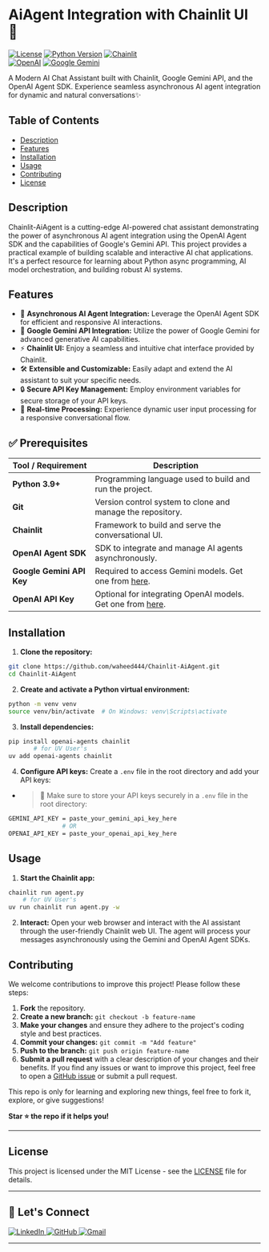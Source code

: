 # AiAgent Integration with Chainlit UI 🤖

[![License](https://img.shields.io/badge/License-MIT-blue.svg)](https://opensource.org/licenses/MIT)
[![Python Version](https://img.shields.io/badge/python-3.8+-blue.svg)](https://www.python.org/)
[![Chainlit](https://img.shields.io/badge/Chainlit-Supported-brightgreen.svg)](https://chainlit.io/)  
[![OpenAI](https://img.shields.io/badge/OpenAI-Supported-blue.svg)](https://openai.com/)
[![Google Gemini](https://img.shields.io/badge/Google_Gemini-Supported-orange.svg)](https://gemini.google.com/)


A Modern AI Chat Assistant built with Chainlit, Google Gemini API, and the OpenAI Agent SDK.  Experience seamless asynchronous AI agent integration for dynamic and natural conversations✨


## Table of Contents

* [Description](#description)
* [Features](#features)
* [Installation](#installation)
* [Usage](#usage)
* [Contributing](#contributing)
* [License](#license)


## Description

Chainlit-AiAgent is a cutting-edge AI-powered chat assistant demonstrating the power of asynchronous AI agent integration using the OpenAI Agent SDK and the capabilities of Google's Gemini API. This project provides a practical example of building scalable and interactive AI chat applications.  It's a perfect resource for learning about Python async programming, AI model orchestration, and building robust AI systems.


## Features

* 🚀 **Asynchronous AI Agent Integration:** Leverage the OpenAI Agent SDK for efficient and responsive AI interactions.
* 🧠 **Google Gemini API Integration:** Utilize the power of Google Gemini for advanced generative AI capabilities.
* ⚡️ **Chainlit UI:** Enjoy a seamless and intuitive chat interface provided by Chainlit.
* 🛠️ **Extensible and Customizable:** Easily adapt and extend the AI assistant to suit your specific needs.
* 🔒 **Secure API Key Management:** Employ environment variables for secure storage of your API keys.
* 🔄 **Real-time Processing:** Experience dynamic user input processing for a responsive conversational flow.

## ✅ Prerequisites

| Tool / Requirement           | Description                                                                 |
|-----------------------------|-----------------------------------------------------------------------------|
| **Python 3.9+**             | Programming language used to build and run the project.                     |
| **Git**                     | Version control system to clone and manage the repository.                 |
| **Chainlit**                | Framework to build and serve the conversational UI.                        |
| **OpenAI Agent SDK**        | SDK to integrate and manage AI agents asynchronously.                      |
| **Google Gemini API Key**   | Required to access Gemini models. Get one from [here](https://aistudio.google.com/apikey). |
| **OpenAI API Key**          | Optional for integrating OpenAI models. Get one from [here](https://platform.openai.com/account/api-keys). |

## Installation

1. **Clone the repository:**

```bash
git clone https://github.com/waheed444/Chainlit-AiAgent.git
cd Chainlit-AiAgent
```

2. **Create and activate a Python virtual environment:**

```bash
python -m venv venv
source venv/bin/activate  # On Windows: venv\Scripts\activate
```

3. **Install dependencies:**

```bash
pip install openai-agents chainlit
       # for UV User's
uv add openai-agents chainlit
```

4. **Configure API keys:** Create a `.env` file in the root directory and add your API keys:

 - > 📌 Make sure to store your API keys securely in a `.env` file in the root directory:


```bash
GEMINI_API_KEY = paste_your_gemini_api_key_here
               # OR
OPENAI_API_KEY = paste_your_openai_api_key_here
```


## Usage

1. **Start the Chainlit app:**

```bash
chainlit run agent.py  
    # for UV User's
uv run chainlit run agent.py -w
```

2. **Interact:** Open your web browser and interact with the AI assistant through the user-friendly Chainlit web UI.  The agent will process your messages asynchronously using the Gemini and OpenAI Agent SDKs.


## Contributing


We welcome contributions to improve this project! Please follow these steps:

1. **Fork** the repository.
2. **Create a new branch:** `git checkout -b feature-name`
3. **Make your changes** and ensure they adhere to the project's coding style and best practices.
4. **Commit your changes:** `git commit -m "Add feature"`
5. **Push to the branch:** `git push origin feature-name`
6. **Submit a pull request** with a clear description of your changes and their benefits.
If you find any issues or want to improve this project, feel free to open a [GitHub issue]([![License](https://img.shields.io/badge/License-MIT-blue.svg)https://github.com/waheed444/Chainlit-AiAgent/issues) or submit a pull request.

This repo is only for learning and exploring new things, feel free to fork it, explore, or give suggestions!

**Star ⭐ the repo if it helps you!**

---


## License

This project is licensed under the MIT License - see the [LICENSE](LICENSE) file for details.

---

## 🙌 Let's Connect

<p align="left">
  <a href="https://www.linkedin.com/in/waheed444/?originalSubdomain=pk)" target="_blank">
    <img src="https://img.shields.io/badge/LinkedIn-blue?style=flat-square&logo=linkedin" alt="LinkedIn">
  </a>
  <a href="https://github.com/waheed444" target="_blank">
    <img src="https://img.shields.io/badge/GitHub-181717?style=flat-square&logo=github&logoColor=white" alt="GitHub">
  </a>
  <a href="waheedahmad5519@gmail.com" target="_blank">
    <img src="https://img.shields.io/badge/Gmail-D14836?style=flat-square&logo=gmail&logoColor=white" alt="Gmail">
  </a>
</p>

---
